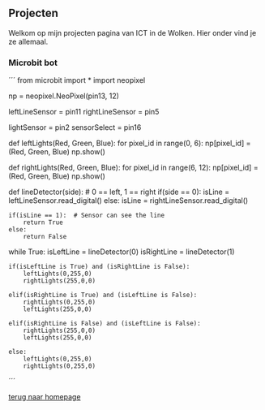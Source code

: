 
## Projecten

Welkom op mijn projecten pagina van ICT in de Wolken. Hier onder vind je ze allemaal.

### Microbit bot

´´´
from microbit import *
import neopixel

np = neopixel.NeoPixel(pin13, 12)

leftLineSensor = pin11
rightLineSensor = pin5

lightSensor = pin2
sensorSelect = pin16

def leftLights(Red, Green, Blue):
    for pixel_id in range(0, 6):
        np[pixel_id] = (Red, Green, Blue)
    np.show()

def rightLights(Red, Green, Blue):
    for pixel_id in range(6, 12):
        np[pixel_id] = (Red, Green, Blue)
    np.show()

def lineDetector(side):  # 0 == left, 1 == right
    if(side == 0):
        isLine = leftLineSensor.read_digital()
    else:
        isLine = rightLineSensor.read_digital()

    if(isLine == 1):  # Sensor can see the line
        return True
    else:
        return False
        
        
while True:
    isLeftLine = lineDetector(0)
    isRightLine = lineDetector(1)
    
    if(isLeftLine is True) and (isRightLine is False):
        leftLights(0,255,0)
        rightLights(255,0,0)

    elif(isRightLine is True) and (isLeftLine is False):
        rightLights(0,255,0)
        leftLights(255,0,0)

    elif(isRightLine is False) and (isLeftLine is False):
        rightLights(255,0,0)
        leftLights(255,0,0)
        
    else:
        leftLights(0,255,0)
        rightLights(0,255,0)
´´´


[terug naar homepage](https://lucienpemberton.github.io/ICT/)
